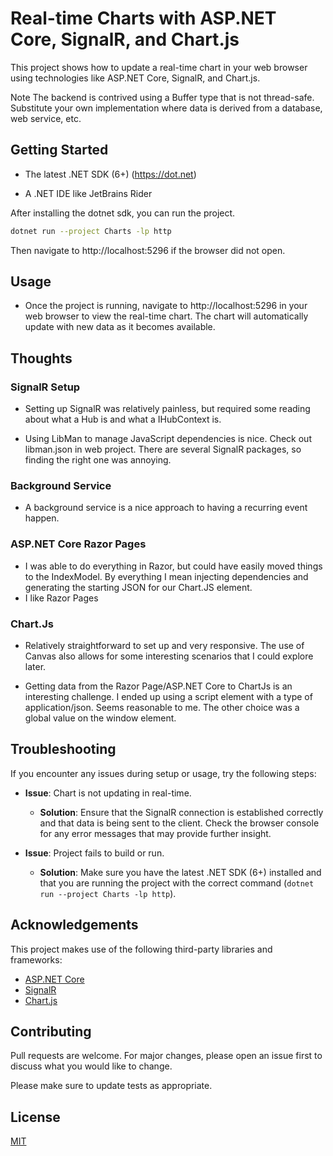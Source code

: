  # Real-time Charts with ASP.NET Core, SignalR, and Chart.js

This project shows how to update a real-time chart in your web browser using technologies like ASP.NET Core, SignalR, and Chart.js.

Note The backend is contrived using a Buffer type that is not thread-safe. Substitute your own implementation where data is derived from a database, web service, etc.

## Getting Started

* The latest .NET SDK (6+) (https://dot.net)

 * A .NET IDE like JetBrains Rider

After installing the dotnet sdk, you can run the project.

```bash
dotnet run --project Charts -lp http
```

Then navigate to http://localhost:5296 if the browser did not open.

## Usage

* Once the project is running, navigate to http://localhost:5296 in your web browser to view the real-time chart. The chart will automatically update with new data as it becomes available.



## Thoughts

### SignalR Setup


* Setting up SignalR was relatively painless, but required some reading about what a Hub is and what a IHubContext<THub> is.

* Using LibMan to manage JavaScript dependencies is nice. Check out libman.json in web project. There are several SignalR packages, so finding the right one was annoying.


### Background Service

* A background service is a nice approach to having a recurring event happen.

### ASP.NET Core Razor Pages

 * I was able to do everything in Razor, but could have easily moved things to the IndexModel. By everything I mean injecting dependencies and generating the starting JSON for our Chart.JS element.
* I like  Razor Pages



### Chart.Js

* Relatively straightforward to set up and very responsive. The use of Canvas also allows for some interesting scenarios that I could explore later.

 * Getting data from the Razor Page/ASP.NET Core to ChartJs is an interesting challenge. I ended up using a script element with a type of application/json. Seems reasonable to me. The other choice was a global value on the window element.

## Troubleshooting

If you encounter any issues during setup or usage, try the following steps:

- **Issue**: Chart is not updating in real-time.
  - **Solution**: Ensure that the SignalR connection is established correctly and that data is being sent to the client. Check the browser console for any error messages that may provide further insight.

- **Issue**: Project fails to build or run.
  - **Solution**: Make sure you have the latest .NET SDK (6+) installed and that you are running the project with the correct command (`dotnet run --project Charts -lp http`).




## Acknowledgements

This project makes use of the following third-party libraries and frameworks:

- [ASP.NET Core](https://dotnet.microsoft.com/apps/aspnet)
- [SignalR](https://dotnet.microsoft.com/apps/aspnet/signalr)
- [Chart.js](https://www.chartjs.org/)



## Contributing

Pull requests are welcome. For major changes, please open an issue first
to discuss what you would like to change.

Please make sure to update tests as appropriate.

## License

[MIT](https://choosealicense.com/licenses/mit/) 